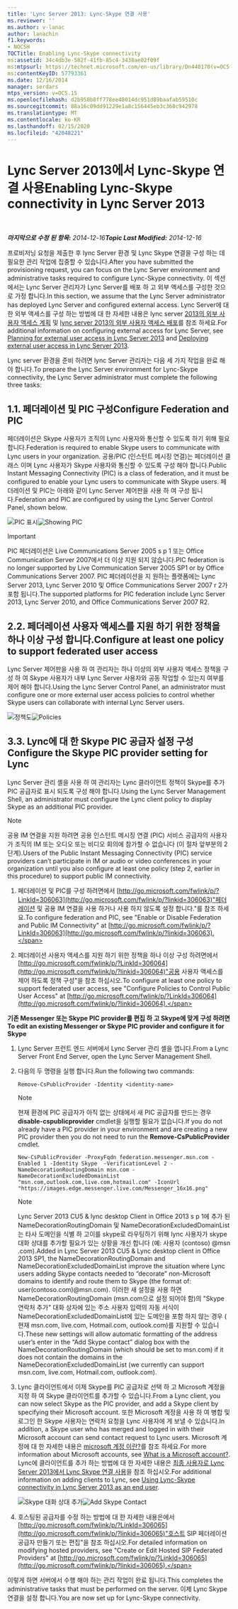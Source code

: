 ```yaml
---
title: 'Lync Server 2013: Lync-Skype 연결 사용'
ms.reviewer: ''
ms.author: v-lanac
author: lanachin
f1.keywords:
- NOCSH
TOCTitle: Enabling Lync-Skype connectivity
ms:assetid: 34c4db3e-582f-41fb-85c4-3438ae02f09f
ms:mtpsurl: https://technet.microsoft.com/en-us/library/Dn440170(v=OCS.15)
ms:contentKeyID: 57793361
ms.date: 12/16/2014
manager: serdars
mtps_version: v=OCS.15
ms.openlocfilehash: d2b950b8ff778ee48014dc951d89baafab59510c
ms.sourcegitcommit: 88a16c09dd91229e1a8c156445eb3c360c942978
ms.translationtype: MT
ms.contentlocale: ko-KR
ms.lasthandoff: 02/15/2020
ms.locfileid: "42048221"
---
```

<div data-xmlns="http://www.w3.org/1999/xhtml">

<div class="topic" data-xmlns="http://www.w3.org/1999/xhtml" data-msxsl="urn:schemas-microsoft-com:xslt" data-cs="http://msdn.microsoft.com/">

<div data-asp="http://msdn2.microsoft.com/asp">

# <a name="enabling-lync-skype-connectivity-in-lync-server-2013"></a><span data-ttu-id="7f37e-102">Lync Server 2013에서 Lync-Skype 연결 사용</span><span class="sxs-lookup"><span data-stu-id="7f37e-102">Enabling Lync-Skype connectivity in Lync Server 2013</span></span>

</div>

<div id="mainSection">

<div id="mainBody">

<span> </span>

<span data-ttu-id="7f37e-103">_**마지막으로 수정 된 항목:** 2014-12-16_</span><span class="sxs-lookup"><span data-stu-id="7f37e-103">_**Topic Last Modified:** 2014-12-16_</span></span>

<span data-ttu-id="7f37e-104">프로비저닝 요청을 제출한 후 lync Server 환경 및 Lync Skype 연결을 구성 하는 데 필요한 관리 작업에 집중할 수 있습니다.</span><span class="sxs-lookup"><span data-stu-id="7f37e-104">After you have submitted the provisioning request, you can focus on the Lync Server environment and administrative tasks required to configure Lync-Skype connectivity.</span></span> <span data-ttu-id="7f37e-105">이 섹션에서는 Lync Server 관리자가 Lync Server를 배포 하 고 외부 액세스를 구성한 것으로 가정 합니다.</span><span class="sxs-lookup"><span data-stu-id="7f37e-105">In this section, we assume that the Lync Server administrator has deployed Lync Server and configured external access.</span></span> <span data-ttu-id="7f37e-106">Lync Server에 대 한 외부 액세스를 구성 하는 방법에 대 한 자세한 내용은 lync server [2013의 외부 사용자 액세스 계획](lync-server-2013-planning-for-external-user-access.md) 및 [lync server 2013의 외부 사용자 액세스 배포](lync-server-2013-deploying-external-user-access.md)를 참조 하세요.</span><span class="sxs-lookup"><span data-stu-id="7f37e-106">For additional information on configuring external access for Lync Server, see [Planning for external user access in Lync Server 2013](lync-server-2013-planning-for-external-user-access.md) and [Deploying external user access in Lync Server 2013](lync-server-2013-deploying-external-user-access.md).</span></span>

<span data-ttu-id="7f37e-107">Lync server 환경을 준비 하려면 lync Server 관리자는 다음 세 가지 작업을 완료 해야 합니다.</span><span class="sxs-lookup"><span data-stu-id="7f37e-107">To prepare the Lync Server environment for Lync-Skype connectivity, the Lync Server administrator must complete the following three tasks:</span></span>

<div>

## <a name="1-configure-federation-and-pic"></a><span data-ttu-id="7f37e-108">1\.</span><span class="sxs-lookup"><span data-stu-id="7f37e-108">1\.</span></span> <span data-ttu-id="7f37e-109">페더레이션 및 PIC 구성</span><span class="sxs-lookup"><span data-stu-id="7f37e-109">Configure Federation and PIC</span></span>

<span data-ttu-id="7f37e-110">페더레이션은 Skype 사용자가 조직의 Lync 사용자와 통신할 수 있도록 하기 위해 필요 합니다.</span><span class="sxs-lookup"><span data-stu-id="7f37e-110">Federation is required to enable Skype users to communicate with Lync users in your organization.</span></span> <span data-ttu-id="7f37e-111">공용/PIC (인스턴트 메시징 연결)는 페더레이션 클래스 이며 Lync 사용자가 Skype 사용자와 통신할 수 있도록 구성 해야 합니다.</span><span class="sxs-lookup"><span data-stu-id="7f37e-111">Public Instant Messaging Connectivity (PIC) is a class of federation, and it must be configured to enable your Lync users to communicate with Skype users.</span></span> <span data-ttu-id="7f37e-112">페더레이션 및 PIC는 아래와 같이 Lync Server 제어판을 사용 하 여 구성 됩니다.</span><span class="sxs-lookup"><span data-stu-id="7f37e-112">Federation and PIC are configured by using the Lync Server Control Panel, shown below.</span></span>

<span data-ttu-id="7f37e-113">![PIC 표시](images/Dn440170.451b94e3-0b38-488c-835f-1f25690e8074(OCS.15).jpg "PIC 표시")</span><span class="sxs-lookup"><span data-stu-id="7f37e-113">![Showing PIC](images/Dn440170.451b94e3-0b38-488c-835f-1f25690e8074(OCS.15).jpg "Showing PIC")</span></span>

<div>


> [!IMPORTANT]  
> <span data-ttu-id="7f37e-114">PIC 페더레이션은 Live Communications Server 2005 s p 1 또는 Office Communication Server 2007에서 더 이상 지원 되지 않습니다.</span><span class="sxs-lookup"><span data-stu-id="7f37e-114">PIC federation is no longer supported by Live Communication Server 2005 SP1 or by Office Communications Server 2007.</span></span> <span data-ttu-id="7f37e-115">PIC 페더레이션을 지 원하는 플랫폼에는 Lync Server 2013, Lync Server 2010 및 Office Communications Server 2007 r 2가 포함 됩니다.</span><span class="sxs-lookup"><span data-stu-id="7f37e-115">The supported platforms for PIC federation include Lync Server 2013, Lync Server 2010, and Office Communications Server 2007 R2.</span></span>



</div>

</div>

<div>

## <a name="2-configure-at-least-one-policy-to-support-federated-user-access"></a><span data-ttu-id="7f37e-116">2\.</span><span class="sxs-lookup"><span data-stu-id="7f37e-116">2\.</span></span> <span data-ttu-id="7f37e-117">페더레이션 사용자 액세스를 지원 하기 위한 정책을 하나 이상 구성 합니다.</span><span class="sxs-lookup"><span data-stu-id="7f37e-117">Configure at least one policy to support federated user access</span></span>

<span data-ttu-id="7f37e-118">Lync Server 제어판을 사용 하 여 관리자는 하나 이상의 외부 사용자 액세스 정책을 구성 하 여 Skype 사용자가 내부 Lync Server 사용자와 공동 작업할 수 있는지 여부를 제어 해야 합니다.</span><span class="sxs-lookup"><span data-stu-id="7f37e-118">Using the Lync Server Control Panel, an administrator must configure one or more external user access policies to control whether Skype users can collaborate with internal Lync Server users.</span></span>

<span data-ttu-id="7f37e-119">![정책도](images/Dn440170.8fd46ad1-9749-422c-8c47-c16ac9032cdb(OCS.15).jpg "정책도")</span><span class="sxs-lookup"><span data-stu-id="7f37e-119">![Policies](images/Dn440170.8fd46ad1-9749-422c-8c47-c16ac9032cdb(OCS.15).jpg "Policies")</span></span>

</div>

<div>

## <a name="3-configure-the-skype-pic-provider-setting-for-lync"></a><span data-ttu-id="7f37e-120">3\.</span><span class="sxs-lookup"><span data-stu-id="7f37e-120">3\.</span></span> <span data-ttu-id="7f37e-121">Lync에 대 한 Skype PIC 공급자 설정 구성</span><span class="sxs-lookup"><span data-stu-id="7f37e-121">Configure the Skype PIC provider setting for Lync</span></span>

<span data-ttu-id="7f37e-122">Lync Server 관리 셸을 사용 하 여 관리자는 Lync 클라이언트 정책이 Skype를 추가 PIC 공급자로 표시 되도록 구성 해야 합니다.</span><span class="sxs-lookup"><span data-stu-id="7f37e-122">Using the Lync Server Management Shell, an administrator must configure the Lync client policy to display Skype as an additional PIC provider.</span></span>

<div>


> [!NOTE]  
> <span data-ttu-id="7f37e-123">공용 IM 연결을 지원 하려면 공용 인스턴트 메시징 연결 (PIC) 서비스 공급자의 사용자가 조직의 IM 또는 오디오 또는 비디오 회의에 참가할 수 없습니다 (이 절차 앞부분의 2 단계).</span><span class="sxs-lookup"><span data-stu-id="7f37e-123">Users of the Public Instant Messaging Connectivity (PIC) service providers can’t participate in IM or audio or video conferences in your organization until you also configure at least one policy (step 2, earlier in this procedure) to support public IM connectivity.</span></span>



</div>

1.  <span data-ttu-id="7f37e-124">페더레이션 및 PIC를 구성 하려면에서 [http://go.microsoft.com/fwlink/p/?LinkId=306063](http://go.microsoft.com/fwlink/p/?linkid=306063)"페더레이션 및 공용 IM 연결을 사용 하거나 사용 하지 않도록 설정 합니다."를 참조 하세요.</span><span class="sxs-lookup"><span data-stu-id="7f37e-124">To configure federation and PIC, see "Enable or Disable Federation and Public IM Connectivity" at [http://go.microsoft.com/fwlink/p/?LinkId=306063](http://go.microsoft.com/fwlink/p/?linkid=306063).</span></span>

2.  <span data-ttu-id="7f37e-125">페더레이션 사용자 액세스를 지원 하기 위한 정책을 하나 이상 구성 하려면에서 [http://go.microsoft.com/fwlink/p/?LinkId=306064](http://go.microsoft.com/fwlink/p/?linkid=306064)"공용 사용자 액세스를 제어 하도록 정책 구성"을 참조 하십시오.</span><span class="sxs-lookup"><span data-stu-id="7f37e-125">To configure at least one policy to support federated user access, see "Configure Policies to Control Public User Access" at [http://go.microsoft.com/fwlink/p/?LinkId=306064](http://go.microsoft.com/fwlink/p/?linkid=306064).</span></span>

<span data-ttu-id="7f37e-126">**기존 Messenger 또는 Skype PIC provider를 편집 하 고 Skype에 맞게 구성 하려면**</span><span class="sxs-lookup"><span data-stu-id="7f37e-126">**To edit an existing Messenger or Skype PIC provider and configure it for Skype**</span></span>

1.  <span data-ttu-id="7f37e-127">Lync Server 프런트 엔드 서버에서 Lync Server 관리 셸을 엽니다.</span><span class="sxs-lookup"><span data-stu-id="7f37e-127">From a Lync Server Front End Server, open the Lync Server Management Shell.</span></span>

2.  <span data-ttu-id="7f37e-128">다음의 두 명령을 실행 합니다.</span><span class="sxs-lookup"><span data-stu-id="7f37e-128">Run the following two commands:</span></span>
    
    `Remove-CsPublicProvider -Identity <identity-name>`
    
    <div>
    

    > [!NOTE]  
    > <span data-ttu-id="7f37e-129">현재 환경에 PIC 공급자가 아직 없는 상태에서 새 PIC 공급자를 만드는 경우 <STRONG>disable-cspublicprovider</STRONG> cmdlet을 실행할 필요가 없습니다.</span><span class="sxs-lookup"><span data-stu-id="7f37e-129">If you do not already have a PIC provider in your environment and are creating a new PIC provider then you do not need to run the <STRONG>Remove-CsPublicProvider</STRONG> cmdlet.</span></span>

    
    </div>
    
    `New-CsPublicProvider -ProxyFqdn federation.messenger.msn.com -Enabled 1 -Identity Skype  -VerificationLevel 2 -NameDecorationRoutingDomain msn.com -NameDecorationExcludedDomainList "msn.com,outlook.com,live.com,hotmail.com" -IconUrl "https://images.edge.messenger.live.com/Messenger_16x16.png"`
    
    <div>
    

    > [!NOTE]  
    > <span data-ttu-id="7f37e-130">Lync Server 2013 CU5 &amp; lync desktop Client in Office 2013 s p 1에 추가 된 NameDecorationRoutingDomain 및 NameDecorationExcludedDomainList는 타사 도메인을 식별 하 고이를 skype로 라우팅하기 위해 lync 사용자가 skype 대화 상대를 추가할 필요가 있는 상황을 개선 합니다 (예: 사용자 (contoso) @msn .com).</span><span class="sxs-lookup"><span data-stu-id="7f37e-130">Added in Lync Server 2013 CU5 &amp; Lync desktop client in Office 2013 SP1, the NameDecorationRoutingDomain and NameDecorationExcludedDomainList improve the situation where Lync users adding Skype contacts needed to “decorate” non-Microsoft domains to identify and route them to Skype (the format of: user(contoso.com)@msn.com).</span></span> <span data-ttu-id="7f37e-131">이러한 새 설정을 사용 하면 NameDecorationRoutingDomain (msn.com으로 설정 되어야 함)의 "Skype 연락처 추가" 대화 상자에 있는 주소 사용자 입력의 자동 서식이 NameDecorationExcludedDomainList에 있는 도메인을 포함 하지 않는 경우 ( 현재 msn.com, live.com, Hotmail.com, outlook.com)를 지원할 수 있습니다.</span><span class="sxs-lookup"><span data-stu-id="7f37e-131">These new settings will allow automatic formatting of the address user’s enter in the “Add Skype contact” dialog box with the NameDecorationRoutingDomain (which should be set to msn.com) if it does not contain the domains in the NameDecorationExcludedDomainList (we currently can support msn.com, live.com, Hotmail.com, outlook.com).</span></span>

    
    </div>

3.  <span data-ttu-id="7f37e-132">Lync 클라이언트에서 이제 Skype를 PIC 공급자로 선택 하 고 Microsoft 계정을 지정 하 여 Skype 클라이언트를 추가할 수 있습니다.</span><span class="sxs-lookup"><span data-stu-id="7f37e-132">From a Lync client, you can now select Skype as the PIC provider, and add a Skype client by specifying their Microsoft account.</span></span> <span data-ttu-id="7f37e-133">또한 Microsoft 계정을 사용 하 여 병합 및 로그인 한 Skype 사용자는 연락처 요청을 Lync 사용자에 게 보낼 수 있습니다.</span><span class="sxs-lookup"><span data-stu-id="7f37e-133">In addition, a Skype user who has merged and logged in with their Microsoft account can send contact request to Lync users.</span></span> <span data-ttu-id="7f37e-134">Microsoft 계정에 대 한 자세한 내용은 [microsoft 계정 이란?](https://support.skype.com/en/faq/fa12059/what-is-a-microsoft-account)를 참조 하세요.</span><span class="sxs-lookup"><span data-stu-id="7f37e-134">For more information about Microsoft accounts, see [What is a Microsoft account?](https://support.skype.com/en/faq/fa12059/what-is-a-microsoft-account).</span></span> <span data-ttu-id="7f37e-135">Lync에 클라이언트를 추가 하는 방법에 대 한 자세한 내용은 [최종 사용자로 Lync Server 2013에서 Lync Skype 연결 사용](lync-server-2013-using-lync-skype-connectivity-as-an-end-user.md)을 참조 하십시오.</span><span class="sxs-lookup"><span data-stu-id="7f37e-135">For additional information on adding clients to Lync, see [Using Lync-Skype connectivity in Lync Server 2013 as an end user](lync-server-2013-using-lync-skype-connectivity-as-an-end-user.md).</span></span>
    
    <span data-ttu-id="7f37e-136">![Skype 대화 상대 추가](images/Dn440170.df0e6ed9-2374-4dfa-a815-87281989487c(OCS.15).jpg "Skype 대화 상대 추가")</span><span class="sxs-lookup"><span data-stu-id="7f37e-136">![Add Skype Contact](images/Dn440170.df0e6ed9-2374-4dfa-a815-87281989487c(OCS.15).jpg "Add Skype Contact")</span></span>

4.  <span data-ttu-id="7f37e-137">호스팅된 공급자를 수정 하는 방법에 대 한 자세한 내용은에서 [http://go.microsoft.com/fwlink/p/?LinkId=306065](http://go.microsoft.com/fwlink/p/?linkid=306065)"호스트 SIP 페더레이션 공급자 만들기 또는 편집"을 참조 하십시오.</span><span class="sxs-lookup"><span data-stu-id="7f37e-137">For detailed information on modifying hosted providers, see "Create or Edit Hosted SIP Federated Providers" at [http://go.microsoft.com/fwlink/p/?LinkId=306065](http://go.microsoft.com/fwlink/p/?linkid=306065).</span></span>

<span data-ttu-id="7f37e-138">이렇게 하면 서버에서 수행 해야 하는 관리 작업이 완료 됩니다.</span><span class="sxs-lookup"><span data-stu-id="7f37e-138">This completes the administrative tasks that must be performed on the server.</span></span> <span data-ttu-id="7f37e-139">이제 Lync Skype 연결을 설정 합니다.</span><span class="sxs-lookup"><span data-stu-id="7f37e-139">You are now set up for Lync-Skype connectivity.</span></span>

</div>

</div>

<span> </span>

</div>

</div>

</div>

